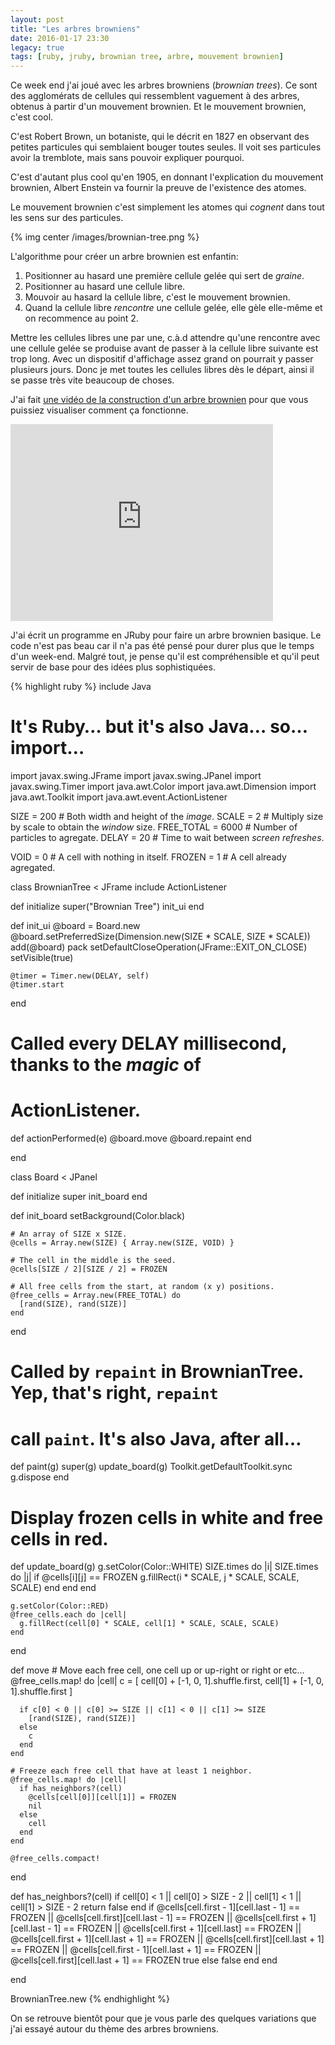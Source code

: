 ```yaml
---
layout: post
title: "Les arbres browniens"
date: 2016-01-17 23:30
legacy: true
tags: [ruby, jruby, brownian tree, arbre, mouvement brownien]
---
```


Ce week end j'ai joué avec les arbres browniens (*brownian trees*).
Ce sont des agglomérats de cellules qui ressemblent vaguement à des arbres,
obtenus à partir d'un mouvement brownien. Et le mouvement brownien, c'est cool.

C'est Robert Brown, un
botaniste, qui le décrit en 1827 en observant des petites particules qui
semblaient bouger toutes seules. Il voit ses particules avoir la tremblote, mais
sans pouvoir expliquer pourquoi.

C'est d'autant plus cool qu'en 1905, en donnant l'explication du mouvement
brownien, Albert Enstein va fournir la preuve de l'existence des atomes.

Le mouvement brownien c'est simplement les atomes qui *cognent* dans tout les
sens sur des particules.

{% img center /images/brownian-tree.png %}

<!-- more -->

L'algorithme pour créer un arbre brownien est enfantin:

1. Positionner au hasard une première cellule gelée qui sert de *graine*.
2. Positionner au hasard une cellule libre.
3. Mouvoir au hasard la cellule libre, c'est le mouvement brownien.
4. Quand la cellule libre *rencontre* une cellule gelée, elle gèle elle-même
   et on recommence au point 2.

Mettre les cellules libres une par une, c.à.d attendre qu'une rencontre avec une
cellule gelée se produise avant de passer à la cellule libre suivante est trop
long. Avec un dispositif d'affichage assez grand on pourrait y passer plusieurs
jours.
Donc je met toutes les cellules libres dès le départ, ainsi il se passe très
vite beaucoup de choses.

J'ai fait [une vidéo de la construction d'un arbre brownien](https://www.youtube.com/watch?v=wQnTUZHfSKA&feature=youtu.be) pour que vous puissiez visualiser comment ça fonctionne.

<iframe width="420" height="315" src="https://www.youtube.com/embed/wQnTUZHfSKA" frameborder="0" allowfullscreen></iframe>

J'ai écrit un programme en JRuby pour faire un arbre brownien basique.  Le code
n'est pas beau car il n'a pas été pensé pour durer plus que le temps d'un
week-end. Malgré tout, je pense qu'il est compréhensible et qu'il peut servir
de base pour des idées plus sophistiquées.

{% highlight ruby %}
include Java

# It's Ruby… but it's also Java… so… import…
import javax.swing.JFrame
import javax.swing.JPanel
import javax.swing.Timer
import java.awt.Color
import java.awt.Dimension
import java.awt.Toolkit
import java.awt.event.ActionListener

SIZE = 200        # Both width and height of the *image*.
SCALE = 2         # Multiply size by scale to obtain the *window* size.
FREE_TOTAL = 6000 # Number of particles to agregate.
DELAY = 20        # Time to wait between *screen refreshes*.

VOID = 0   # A cell with nothing in itself.
FROZEN = 1 # A cell already agregated.

class BrownianTree < JFrame
  include ActionListener

  def initialize
    super("Brownian Tree")
    init_ui
  end

  def init_ui
    @board = Board.new
    @board.setPreferredSize(Dimension.new(SIZE * SCALE, SIZE * SCALE))
    add(@board)
    pack
    setDefaultCloseOperation(JFrame::EXIT_ON_CLOSE)
    setVisible(true)

    @timer = Timer.new(DELAY, self)
    @timer.start
  end

  # Called every DELAY millisecond, thanks to the *magic* of
  # ActionListener.
  def actionPerformed(e)
    @board.move
    @board.repaint
  end

end

class Board < JPanel

  def initialize
    super
    init_board
  end

  def init_board
    setBackground(Color.black)

    # An array of SIZE x SIZE.
    @cells = Array.new(SIZE) { Array.new(SIZE, VOID) }

    # The cell in the middle is the seed.
    @cells[SIZE / 2][SIZE / 2] = FROZEN

    # All free cells from the start, at random (x y) positions.
    @free_cells = Array.new(FREE_TOTAL) do
      [rand(SIZE), rand(SIZE)]
    end
  end

  # Called by `repaint` in BrownianTree. Yep, that's right, `repaint`
  # call `paint`. It's also Java, after all…
  def paint(g)
    super(g)
    update_board(g)
    Toolkit.getDefaultToolkit.sync
    g.dispose
  end

  # Display frozen cells in white and free cells in red.
  def update_board(g)
    g.setColor(Color::WHITE)
    SIZE.times do |i|
      SIZE.times do |j|
        if @cells[i][j] == FROZEN
          g.fillRect(i * SCALE, j * SCALE, SCALE, SCALE)
        end
      end
    end

    g.setColor(Color::RED)
    @free_cells.each do |cell|
      g.fillRect(cell[0] * SCALE, cell[1] * SCALE, SCALE, SCALE)
    end
  end

  def move
    # Move each free cell, one cell up or up-right or right or etc...
    @free_cells.map! do |cell|
      c = [
        cell[0] + [-1, 0, 1].shuffle.first,
        cell[1] + [-1, 0, 1].shuffle.first
      ]

      if c[0] < 0 || c[0] >= SIZE || c[1] < 0 || c[1] >= SIZE
        [rand(SIZE), rand(SIZE)]
      else
        c
      end
    end

    # Freeze each free cell that have at least 1 neighbor.
    @free_cells.map! do |cell|
      if has_neighbors?(cell)
        @cells[cell[0]][cell[1]] = FROZEN
        nil
      else
        cell
      end
    end

    @free_cells.compact!
  end

  def has_neighbors?(cell)
    if cell[0] < 1 || cell[0] > SIZE - 2 || cell[1] < 1 || cell[1] > SIZE - 2
      return false
    end
    if @cells[cell.first - 1][cell.last - 1] == FROZEN ||
       @cells[cell.first][cell.last - 1] == FROZEN ||
       @cells[cell.first + 1][cell.last - 1] == FROZEN ||
       @cells[cell.first + 1][cell.last] == FROZEN ||
       @cells[cell.first + 1][cell.last + 1] == FROZEN ||
       @cells[cell.first][cell.last + 1] == FROZEN ||
       @cells[cell.first - 1][cell.last + 1] == FROZEN ||
       @cells[cell.first][cell.last + 1] == FROZEN
      true
    else
      false
    end
  end

end

BrownianTree.new
{% endhighlight %}

On se retrouve bientôt pour que je vous parle des quelques variations que j'ai
essayé autour du thème des arbres browniens.


